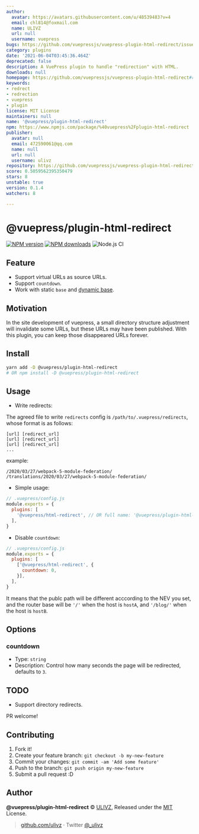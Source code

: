 ```yaml
---
author:
  avatar: https://avatars.githubusercontent.com/u/48539483?v=4
  email: chl814@foxmail.com
  name: ULIVZ
  url: null
  username: vuepress
bugs: https://github.com/vuepressjs/vuepress-plugin-html-redirect/issues
category: plugins
date: '2021-06-04T03:45:36.464Z'
deprecated: false
description: A VuePress plugin to handle "redirection" with HTML.
downloads: null
homepage: https://github.com/vuepressjs/vuepress-plugin-html-redirect#readme
keywords:
- redrect
- redrection
- vuepress
- plugin
license: MIT License
maintainers: null
name: '@vuepress/plugin-html-redirect'
npm: https://www.npmjs.com/package/%40vuepress%2Fplugin-html-redirect
publisher:
  avatar: null
  email: 472590061@qq.com
  name: null
  url: null
  username: ulivz
repository: https://github.com/vuepressjs/vuepress-plugin-html-redirect
score: 0.5059562395350479
stars: 8
unstable: true
version: 0.1.4
watchers: 8

---
```


# @vuepress/plugin-html-redirect

[![NPM version](https://img.shields.io/npm/v/@vuepress/plugin-html-redirect.svg?style=flat)](https://npmjs.com/package/@vuepress/plugin-html-redirect) [![NPM downloads](https://img.shields.io/npm/dm/@vuepress/plugin-html-redirect.svg?style=flat)](https://npmjs.com/package/@vuepress/plugin-html-redirect) ![Node.js CI](https://github.com/vuepressjs/vuepress-plugin-html-redirect/workflows/Node.js%20CI/badge.svg)

## Feature

- Support virtual URLs as source URLs.
- Support `countdown`.
- Work with static `base` and [dynamic base](https://github.com/vuepressjs/vuepress-plugin-dynamic-base).

## Motivation

In the site development of vuepress, a small directory structure adjustment will invalidate some URLs, but these URLs may have been published. With this plugin, you can keep those disappeared URLs forever.

## Install

```bash
yarn add -D @vuepress/plugin-html-redirect
# OR npm install -D @vuepress/plugin-html-redirect
```

## Usage

- Write redirects:

The agreed file to write `redirects` config is `/path/to/.vuepress/redirects`, whose format is as follows:

```
[url] [redirect_url]
[url] [redirect_url]
[url] [redirect_url]
...
```

example:

```
/2020/03/27/webpack-5-module-federation/ /translations/2020/03/27/webpack-5-module-federation/
``` 

- Simple usage:

```js
// .vuepress/config.js
module.exports = {
  plugins: [
    '@vuepress/html-redirect', // OR full name: '@vuepress/plugin-html-redirect'
  ],
}
```

- Disable `countdown`:


```js
// .vuepress/config.js
module.exports = {
  plugins: [
    ['@vuepress/html-redirect', {
      countdown: 0,
    }],
  ],
}
```

It means that the publc path will be different acccording to the NEV you set, and the router base will be `'/'` when the host is `hostA`, and `'/blog/'` when the host is `hostB`.

## Options

### countdown

- Type: `string`
- Description: Control how many seconds the page will be redirected, defaults to `3`.

## TODO

- Support directory redirects.

PR welcome!

## Contributing

1. Fork it!
2. Create your feature branch: `git checkout -b my-new-feature`
3. Commit your changes: `git commit -am 'Add some feature'`
4. Push to the branch: `git push origin my-new-feature`
5. Submit a pull request :D

## Author

**@vuepress/plugin-html-redirect** © [ULIVZ](https://github.com/ulivz), Released under the [MIT](./LICENSE) License.<br>

> [github.com/ulivz](https://github.com/ulivz) · Twitter [@_ulivz](https://twitter.com/_ulivz)


